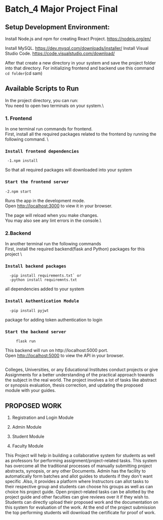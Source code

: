 # Batch_4 Major Project Final

## Setup Development Environment:
Install Node.js and npm for creating React Project.
     https://nodejs.org/en/

Install MySQL.
      https://dev.mysql.com/downloads/installer/
Install Visual Studio Code.
       https://code.visualstudio.com/download/

After that create a new directory in your system and save the project folder into that directory. For initializing frontend and backend use this command `cd folder`(cd sam) 

## Available Scripts to Run

In the project directory, you can run:\
You need to open two terminals on your system.\
### 1. Frontend
In one terminal run commands for frontend.\
First, install all the required packages related to the frontend by running the following command. \

### `Install frontend dependencies`
     -1.npm install 
So that all required packages will downloaded into your system
### `Start the frontend server`
    -2.npm start

Runs the app in the development mode.\
Open [http://localhost:3000](http://localhost:3000) to view it in your browser.

The page will reload when you make changes.\
You may also see any lint errors in the console.\



### 2.Backend
In another terminal run the following commands \
First, install the required backend(flask and Python) packages for this project \

### `Install backend packages`
      -pip install requirements.txt` or 
      -python install requiremnts.txt
all dependencies added to your system
### `Install Authentication Module`
      -pip install pyjwt
package for adding token authentication to login

### `Start the backend server`
         flask run
This backend will run on http://localhost:5000 port.\
Open [http://localhost:5000](http://localhost:5000) to view the API in your browser.


##

Colleges, Universities, or any Educational Institutes conduct projects or give Assignments for a better understanding of the practical approach towards the subject in the real world. The project involves a lot of tasks like abstract or synopsis evaluation, thesis correction, and updating the proposed module with your guides.



## PROPOSED WORK


1. Registration and Login Module

2. Admin Module
   
3. Student Module

4. Faculty Module

This Project will help in building a collaborative system for students as well as professors for performing assignment/project-related tasks. This system has overcome all the traditional processes of manually submitting project abstracts, synopsis, or any other Documents. Admin has the facility to automatically form batches and allot guides to students if they don't want specific .Also, it provides a platform where Instructors can allot tasks to their respective group and students can choose his groups as well as can choice his project guide. Open project-related tasks can be allotted by the project guide and other faculties can give reviews over it if they wish to. Students can directly upload their proposed work and the documentation on this system for evaluation of the work. At the end of the project submission the top performing students will download the certificate for proof of work.
